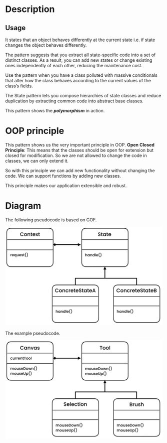 # Description
## Usage
It states that an object behaves differently at the current state
i.e. if state changes the object behaves differently.

The pattern suggests that you extract all state-specific code into a set of distinct classes. As a result, you can add new states or change existing ones independently of each other, reducing the maintenance cost.

Use the pattern when you have a class polluted with massive conditionals that alter how the class behaves according to the current values of the class’s fields.

The State pattern lets you compose hierarchies of state classes and reduce duplication by extracting common code into abstract base classes.

This pattern shows the **_polymorphism_** in action.

# OOP principle
This pattern shows us the very important principle in OOP.
**Open Closed Principle**: This means that the classes should be open for 
extension but closed for modification.
So we are not allowed to change the code in classes, we can only extend it.

So with this principle we can add new functionality without changing the code.
We can support functions by adding new classes.

This principle makes our application extensible and robust.


# Diagram
The following pseudocode is based on GOF.

![State pattern GOF diagram](../../../assets/statePatternGOF.png)

The example pseudocode.

![State pattern diagram](../../../assets/statePattern.png)